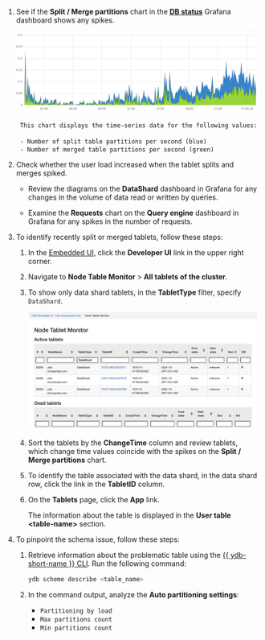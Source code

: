 1. See if the **Split / Merge partitions** chart in the **[DB status](../../../../reference/observability/metrics/grafana-dashboards.md#dbstatus)** Grafana dashboard shows any spikes.

    ![](../_assets/splits-merges.png)

        This chart displays the time-series data for the following values:

        - Number of split table partitions per second (blue)
        - Number of merged table partitions per second (green)

1. Check whether the user load increased when the tablet splits and merges spiked.

    [//]: # (TODO: Add user load charts)

    - Review the diagrams on the **DataShard** dashboard in Grafana for any changes in the volume of data read or written by queries.

    - Examine the **Requests** chart on the **Query engine** dashboard in Grafana for any spikes in the number of requests.

1. To identify recently split or merged tablets, follow these steps:

    1. In the [Embedded UI](../../../../reference/embedded-ui/index.md), click the **Developer UI** link in the upper right corner.

    1. Navigate to **Node Table Monitor** > **All tablets of the cluster**.

    1. To show only data shard tablets, in the **TabletType** filter, specify `DataShard`.

        ![](../_assets/node-tablet-monitor-data-shard.png)

    1. Sort the tablets by the **ChangeTime** column and review tablets, which change time values coincide with the spikes on the **Split / Merge partitions** chart.

    1. To identify the table associated with the data shard, in the data shard row, click the link in the **TabletID** column.

    1. On the **Tablets** page, click the **App** link.

        The information about the table is displayed in the **User table \<table-name\>** section.

1. To pinpoint the schema issue, follow these steps:

    1. Retrieve information about the problematic table using the [{{ ydb-short-name }} CLI](../../../../reference/ydb-cli/index.md). Run the following command:

        ```bash
        ydb scheme describe <table_name>
        ```

    1. In the command output, analyze the **Auto partitioning settings**:

        * `Partitioning by load`
        * `Max partitions count`
        * `Min partitions count`

